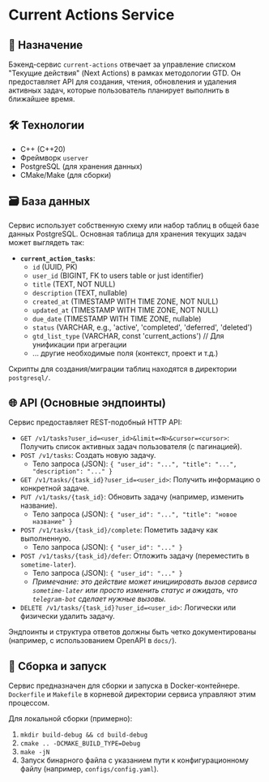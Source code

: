 # Current Actions Service

## 🎯 Назначение

Бэкенд-сервис `current-actions` отвечает за управление списком "Текущие действия" (Next Actions) в рамках методологии GTD. Он предоставляет API для создания, чтения, обновления и удаления активных задач, которые пользователь планирует выполнить в ближайшее время.

## 🛠️ Технологии

*   C++ (C++20)
*   Фреймворк `userver`
*   PostgreSQL (для хранения данных)
*   CMake/Make (для сборки)

## 🗃️ База данных

Сервис использует собственную схему или набор таблиц в общей базе данных PostgreSQL. Основная таблица для хранения текущих задач может выглядеть так:

*   **`current_action_tasks`**:
    *   `id` (UUID, PK)
    *   `user_id` (BIGINT, FK to users table or just identifier)
    *   `title` (TEXT, NOT NULL)
    *   `description` (TEXT, nullable)
    *   `created_at` (TIMESTAMP WITH TIME ZONE, NOT NULL)
    *   `updated_at` (TIMESTAMP WITH TIME ZONE, NOT NULL)
    *   `due_date` (TIMESTAMP WITH TIME ZONE, nullable)
    *   `status` (VARCHAR, e.g., 'active', 'completed', 'deferred', 'deleted')
    *   `gtd_list_type` (VARCHAR, const 'current_actions') // Для унификации при агрегации
    *   ... другие необходимые поля (контекст, проект и т.д.)

Скрипты для создания/миграции таблиц находятся в директории `postgresql/`.

## 🌐 API (Основные эндпоинты)

Сервис предоставляет REST-подобный HTTP API:

*   `GET /v1/tasks?user_id=<user_id>&limit=<N>&cursor=<cursor>`: Получить список активных задач пользователя (с пагинацией).
*   `POST /v1/tasks`: Создать новую задачу.
    *   Тело запроса (JSON): `{ "user_id": "...", "title": "...", "description": "..." }`
*   `GET /v1/tasks/{task_id}?user_id=<user_id>`: Получить информацию о конкретной задаче.
*   `PUT /v1/tasks/{task_id}`: Обновить задачу (например, изменить название).
    *   Тело запроса (JSON): `{ "user_id": "...", "title": "новое название" }`
*   `POST /v1/tasks/{task_id}/complete`: Пометить задачу как выполненную.
    *   Тело запроса (JSON): `{ "user_id": "..." }`
*   `POST /v1/tasks/{task_id}/defer`: Отложить задачу (переместить в `sometime-later`).
    *   Тело запроса (JSON): `{ "user_id": "..." }`
    *   *Примечание: это действие может инициировать вызов сервиса `sometime-later` или просто изменить статус и ожидать, что `telegram-bot` сделает нужные вызовы.*
*   `DELETE /v1/tasks/{task_id}?user_id=<user_id>`: Логически или физически удалить задачу.

Эндпоинты и структура ответов должны быть четко документированы (например, с использованием OpenAPI в `docs/`).

## 🚀 Сборка и запуск

Сервис предназначен для сборки и запуска в Docker-контейнере. `Dockerfile` и `Makefile` в корневой директории сервиса управляют этим процессом.

Для локальной сборки (примерно):
1.  `mkdir build-debug && cd build-debug`
2.  `cmake .. -DCMAKE_BUILD_TYPE=Debug`
3.  `make -jN`
4.  Запуск бинарного файла с указанием пути к конфигурационному файлу (например, `configs/config.yaml`).
